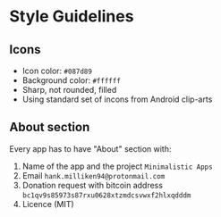 # Style Guidelines

## Icons
- Icon color: `#087d89`
- Background color: `#ffffff`
- Sharp, not rounded, filled
- Using standard set of incons from Android clip-arts

## About section
Every app has to have "About" section with:

1. Name of the app and the project `Minimalistic Apps`
2. Email `hank.milliken94@protonmail.com`
3. Donation request with bitcoin address `bc1qv9s85973s87rxu0628xtzmdcsvwxf2hlxqdddm`
4. Licence (MIT)
